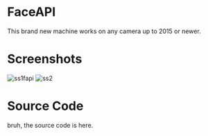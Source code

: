 # FaceAPI
This brand new machine works on any camera up to 2015 or newer.

# Screenshots
![ss1fapi](https://user-images.githubusercontent.com/72953518/111711211-9b8dec80-8821-11eb-8fa6-d68a88e33ff3.PNG)
![ss2](https://user-images.githubusercontent.com/72953518/111711216-9c268300-8821-11eb-8ff6-a7fcd11b7f5e.PNG)

# Source Code
bruh, the source code is here.
